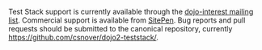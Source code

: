 Test Stack support is currently available through the [dojo-interest mailing list](http://mail.dojotoolkit.org/mailman/listinfo/dojo-interest). Commercial support is available from [SitePen](http://www.sitepen.com). Bug reports and pull requests should be submitted to the canonical repository, currently https://github.com/csnover/dojo2-teststack/.